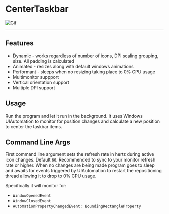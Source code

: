 # CenterTaskbar

![Gif](https://user-images.githubusercontent.com/3608298/49901443-36234800-fe2f-11e8-89dd-9ab609a34fba.gif)

----
## Features
* Dynamic - works regardless of number of icons, DPI scaling grouping, size. All padding is calculated
* Animated - resizes along with default windows animations
* Performant - sleeps when no resizing taking place to 0% CPU usage
* Multimonitor suppport
* Vertical orientation support
* Multiple DPI support

## Usage
Run the program and let it run in the background. It uses Windows UIAutomation to monitor for position changes and calculate a new position to center the taskbar items.

## Command Line Args
First command line argument sets the refresh rate in hertz during active icon changes. Default `60`. Recommended to sync to your monitor refresh rate or higher. When no changes are being made program goes to sleep and awaits for events triggered by UIAutomation to restart the repositioning thread allowing it to drop to 0% CPU usage.

Specifically it will monitor for:
* `WindowOpenedEvent`
* `WindowClosedEvent`
* `AutomationPropertyChangedEvent: BoundingRectangleProperty`
